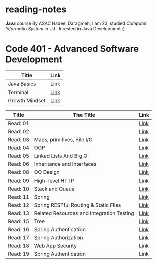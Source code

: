 # reading-notes
**Java** course By ASAC 
Hadeel Daragmeh, I am 23, studied *Computer Informatio System* in UJ .
Inrested in Java Development :) 

# Code 401 - Advanced Software Development

| Title  | Link |
| ------ | -----|
| Java Basics | Link |
| Terminal | [Link](Terminal.md) |
|Growth Mindset|[Link](Growth_Mindset.md)|




| Title    |                                 The Title                                            |  Link                                  |
| ---------|--------------------------------------------------------------------------------------|----------------------------------------|
| Read: 01 |                                                                                      |[Link]()|
| Read: 02 |                                                                                      |[Link]()|
| Read: 03 |                        Maps, primitives, File I/O                                    |[Link](Read03.md)
| Read: 04 |                                    OOP                                               |[Link](Read04.md)|
| Read: 05 |                         Linked Lists And Big O                                       |[Link](Class05/README.md)|  
|Read: 06  |                  Inheritance and Interfaces                                          |[Link](Class06/README.md)|
|Read: 08  |                              OO Design                                               |[Link](Class08/README.md)|
|Read: 09  |                    High-level HTTP                                                   |[Link](Class09/README.md)|
|Read: 10  |                    Stack  and Queue                                                  |[Link](Class10/README.md)|
|Read: 11  |                    Spring                                                            |[Link](Class11/README.md)|
|Read: 12  |              Spring RESTful Routing & Static Files                                   |[Link](Class12/README.md)|
|Read: 13  |              Related Resources and Integration Testing                               |[Link](Class13/README.md)|
|Read: 15  |                             Tree                                                     |[Link](Class15/README.md)|
|Read: 16  |              Spring Authentication                                                   |[Link](Class16/README.md)|
|Read: 17  |              Spring Authorization                                                    |[Link](Class17/README.md)|
|Read: 18  |              Web App Security                                                   |[Link](Class18/README.md)|
|Read: 19  |              Spring Authentication                                                   |Link|
